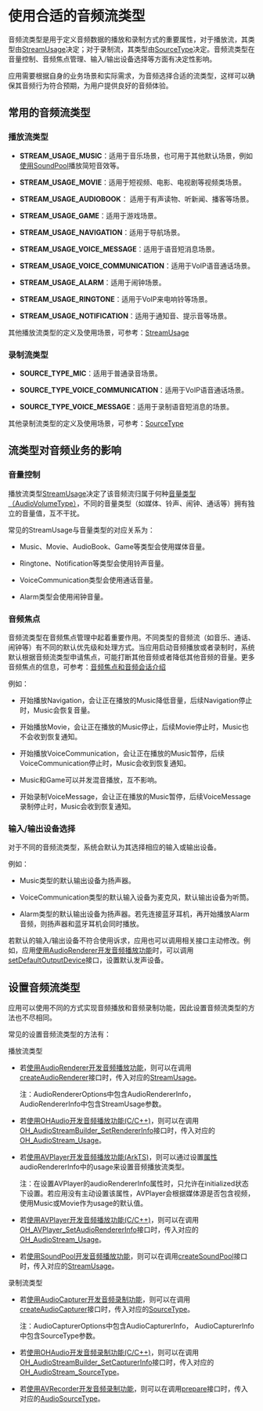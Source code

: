 # 使用合适的音频流类型

音频流类型是用于定义音频数据的播放和录制方式的重要属性，对于播放流，其类型由[StreamUsage](../../reference/apis-audio-kit/js-apis-audio.md#streamusage)决定；对于录制流，其类型由[SourceType](../../reference/apis-audio-kit/js-apis-audio.md#sourcetype8)决定。音频流类型在音量控制、音频焦点管理、输入/输出设备选择等方面有决定性影响。

应用需要根据自身的业务场景和实际需求，为音频选择合适的流类型，这样可以确保其音频行为符合预期，为用户提供良好的音频体验。

## 常用的音频流类型

### 播放流类型

- **STREAM_USAGE_MUSIC**：适用于音乐场景，也可用于其他默认场景，例如[使用SoundPool](../media/using-soundpool-for-playback.md)播放简短音效等。

- **STREAM_USAGE_MOVIE**：适用于短视频、电影、电视剧等视频类场景。

- **STREAM_USAGE_AUDIOBOOK**： 适用于有声读物、听新闻、播客等场景。

- **STREAM_USAGE_GAME**：适用于游戏场景。

- **STREAM_USAGE_NAVIGATION**：适用于导航场景。

- **STREAM_USAGE_VOICE_MESSAGE**：适用于语音短消息场景。

- **STREAM_USAGE_VOICE_COMMUNICATION**：适用于VoIP语音通话场景。

- **STREAM_USAGE_ALARM**：适用于闹钟场景。

- **STREAM_USAGE_RINGTONE**：适用于VoIP来电响铃等场景。

- **STREAM_USAGE_NOTIFICATION**：适用于通知音、提示音等场景。

其他播放流类型的定义及使用场景，可参考：[StreamUsage](../../reference/apis-audio-kit/js-apis-audio.md#streamusage)

### 录制流类型

- **SOURCE_TYPE_MIC**：适用于普通录音场景。

- **SOURCE_TYPE_VOICE_COMMUNICATION**：适用于VoIP语音通话场景。

- **SOURCE_TYPE_VOICE_MESSAGE**：适用于录制语音短消息的场景。

其他录制流类型的定义及使用场景，可参考：[SourceType](../../reference/apis-audio-kit/js-apis-audio.md#sourcetype8)

## 流类型对音频业务的影响

### 音量控制

播放流类型[StreamUsage](../../reference/apis-audio-kit/js-apis-audio.md#streamusage)决定了该音频流归属于何种[音量类型（AudioVolumeType）](../../reference/apis-audio-kit/js-apis-audio.md#audiovolumetype)，不同的音量类型（如媒体、铃声、闹钟、通话等）拥有独立的音量值，互不干扰。

常见的StreamUsage与音量类型的对应关系为：

- Music、Movie、AudioBook、Game等类型会使用媒体音量。

- Ringtone、Notification等类型会使用铃声音量。

- VoiceCommunication类型会使用通话音量。

- Alarm类型会使用闹钟音量。

### 音频焦点

音频流类型在音频焦点管理中起着重要作用。不同类型的音频流（如音乐、通话、闹钟等）有不同的默认优先级和处理方式。当应用启动音频播放或者录制时，系统默认根据音频流类型申请焦点，可能打断其他音频或者降低其他音频的音量。更多音频焦点的信息，可参考：[音频焦点和音频会话介绍](./audio-playback-concurrency.md)

例如：

- 开始播放Navigation，会让正在播放的Music降低音量，后续Navigation停止时，Music会恢复音量。

- 开始播放Movie，会让正在播放的Music停止，后续Movie停止时，Music也不会收到恢复通知。

- 开始播放VoiceCommunication，会让正在播放的Music暂停，后续VoiceCommunication停止时，Music会收到恢复通知。

- Music和Game可以并发混音播放，互不影响。

- 开始录制VoiceMessage，会让正在播放的Music暂停，后续VoiceMessage录制停止时，Music会收到恢复通知。

### 输入/输出设备选择

对于不同的音频流类型，系统会默认为其选择相应的输入或输出设备。

例如：

- Music类型的默认输出设备为扬声器。

- VoiceCommunication类型的默认输入设备为麦克风，默认输出设备为听筒。

- Alarm类型的默认输出设备为扬声器‌。若先连接蓝牙耳机，再开始播放Alarm音频，则扬声器和蓝牙耳机会同时播放。

若默认的输入/输出设备不符合使用诉求，应用也可以调用相关接口主动修改。例如，应用[使用AudioRenderer开发音频播放功能](using-audiorenderer-for-playback.md)时，可以调用[setDefaultOutputDevice](../../reference/apis-audio-kit/js-apis-audio.md#setdefaultoutputdevice12)接口，设置默认发声设备。

## 设置音频流类型

应用可以使用不同的方式实现音频播放和音频录制功能，因此设置音频流类型的方法也不尽相同。

常见的设置音频流类型的方法有：

播放流类型

- 若[使用AudioRenderer开发音频播放功能](using-audiorenderer-for-playback.md)，则可以在调用[createAudioRenderer](../../reference/apis-audio-kit/js-apis-audio.md#audiocreateaudiorenderer8)接口时，传入对应的[StreamUsage](../../reference/apis-audio-kit/js-apis-audio.md#streamusage)。

    注：AudioRendererOptions中包含AudioRendererInfo，AudioRendererInfo中包含StreamUsage参数。

- 若[使用OHAudio开发音频播放功能(C/C++)](using-ohaudio-for-playback.md)，则可以在调用[OH_AudioStreamBuilder_SetRendererInfo](../../reference/apis-audio-kit/_o_h_audio.md#oh_audiostreambuilder_setrendererinfo)接口时，传入对应的[OH_AudioStream_Usage](../../reference/apis-audio-kit/_o_h_audio.md#oh_audiostream_usage)。


- 若[使用AVPlayer开发音频播放功能(ArkTS)](../media/using-avplayer-for-playback.md)，则可以通过设置[属性](../../reference/apis-media-kit/js-apis-media.md#属性)audioRendererInfo中的usage来设置音频播放流类型。

    注：在设置AVPlayer的audioRendererInfo属性时，只允许在initialized状态下设置。若应用没有主动设置该属性，AVPlayer会根据媒体源是否包含视频，使用Music或Movie作为usage的默认值。

- 若[使用AVPlayer开发音频播放功能(C/C++)](../media/using-ndk-avplayer-for-playerback.md)，则可以在调用[OH_AVPlayer_SetAudioRendererInfo](../../reference/apis-media-kit/_a_v_player.md#oh_avplayer_setaudiorendererinfo)接口时，传入对应的[OH_AudioStream_Usage](../../reference/apis-audio-kit/_o_h_audio.md#oh_audiostream_usage)。

- 若[使用SoundPool开发音频播放功能](../media/using-soundpool-for-playback.md)，则可以在调用[createSoundPool](../../reference/apis-media-kit/js-apis-media.md#mediacreatesoundpool10)接口时，传入对应的[StreamUsage](../../reference/apis-audio-kit/js-apis-audio.md#streamusage)。

录制流类型

- 若[使用AudioCapturer开发音频录制功能](using-audiocapturer-for-recording.md)，则可以在调用[createAudioCapturer](../../reference/apis-audio-kit/js-apis-audio.md#audiocreateaudiocapturer8)接口时，传入对应的[SourceType](../../reference/apis-audio-kit/js-apis-audio.md#sourcetype8)。

    注：AudioCapturerOptions中包含AudioCapturerInfo， AudioCapturerInfo中包含SourceType参数。

- 若[使用OHAudio开发音频录制功能(C/C++)](using-ohaudio-for-recording.md)，则可以在调用[OH_AudioStreamBuilder_SetCapturerInfo](../../reference/apis-audio-kit/_o_h_audio.md#oh_audiostreambuilder_setcapturerinfo)接口时，传入对应的[OH_AudioStream_SourceType](../../reference/apis-audio-kit/_o_h_audio.md#oh_audiostream_sourcetype)。

- 若[使用AVRecorder开发音频录制功能](../media/using-avrecorder-for-recording.md)，则可以在调用[prepare](../../reference/apis-media-kit/js-apis-media.md#prepare9-3)接口时，传入对应的[AudioSourceType](../../reference/apis-media-kit/js-apis-media.md#audiosourcetype9)。